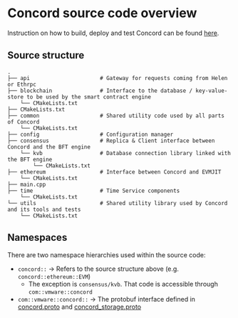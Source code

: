 # Concord source code overview

Instruction on how to build, deploy and test Concord can be found [here](../README.md).

## Source structure

```
.
├── api                      # Gateway for requests coming from Helen or Ethrpc
├── blockchain               # Interface to the database / key-value-store to be used by the smart contract engine
    └── CMakeLists.txt
├── CMakeLists.txt
├── common                   # Shared utility code used by all parts of Concord
    └── CMakeLists.txt
├── config                   # Configuration manager
├── consensus                # Replica & Client interface between Concord and the BFT engine
    └── kvb                  # Database connection library linked with the BFT engine
        └── CMakeLists.txt
├── ethereum                 # Interface between Concord and EVMJIT
    └── CMakeLists.txt
├── main.cpp
├── time                     # Time Service components
    └── CMakeLists.txt
└── utils                    # Shared utility library used by Concord and its tools and tests
    └── CMakeLists.txt
```

## Namespaces

There are two namespace hierarchies used within the source code:
* `concord::` -> Refers to the source structure above (e.g. `concord::ethereum::EVM`)
  * The exception is `consensus/kvb`. That code is accessible through `com::vmware::concord`
* `com::vmware::concord::` -> The protobuf interface defined in [concord.proto](../../communication/src/main/proto/concord.proto) and [concord_storage.proto](../proto/concord_storage.proto)
